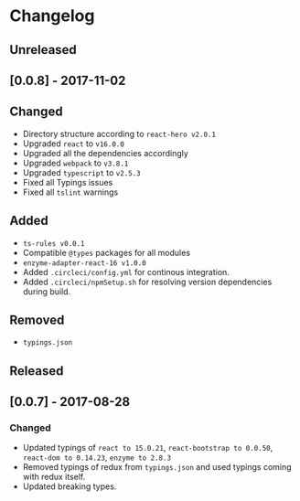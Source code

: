 # Changelog

## Unreleased
## [0.0.8] - 2017-11-02

## Changed
- Directory structure according to `react-hero v2.0.1`
- Upgraded `react` to `v16.0.0`
- Upgraded all the dependencies accordingly
- Upgraded `webpack` to `v3.8.1`
- Upgraded `typescript` to `v2.5.3`
- Fixed all Typings issues
- Fixed all `tslint` warnings

## Added
- `ts-rules v0.0.1`
- Compatible `@types` packages for all modules
- `enzyme-adapter-react-16 v1.0.0`
- Added `.circleci/config.yml` for continous integration.
- Added `.circleci/npmSetup.sh` for resolving version dependencies during build.
## Removed
- `typings.json`

## Released
## [0.0.7] - 2017-08-28

### Changed

- Updated typings of `react to 15.0.21`, `react-bootstrap to 0.0.50`, `react-dom to 0.14.23`, `enzyme to 2.8.3`
- Removed typings of redux from `typings.json` and used typings coming with redux itself.
- Updated breaking types.
